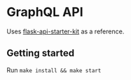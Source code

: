 # GraphQL API

Uses [flask-api-starter-kit](https://github.com/antkahn/flask-api-starter-kit) as a reference.

## Getting started

Run `make install && make start`

